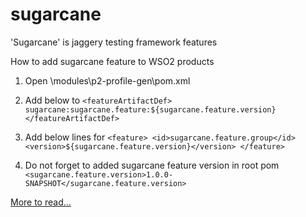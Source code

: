 sugarcane
=========

'Sugarcane' is jaggery testing framework features

How to add sugarcane feature to WSO2 products

1. Open <wso2 Product>\modules\p2-profile-gen\pom.xml 
2. Add below to <featureArtifacts>
`<featureArtifactDef>
sugarcane:sugarcane.feature:${sugarcane.feature.version}
</featureArtifactDef>`

5. Add below lines for <features>
`<feature>
<id>sugarcane.feature.group</id>
<version>${sugarcane.feature.version}</version>
</feature>`

6. Do  not forget to added sugarcane feature version in root pom <properties>
 `<sugarcane.feature.version>1.0.0-SNAPSHOT</sugarcane.feature.version>`

[More to read...](http://madhukaudantha.blogspot.com/2013/12/sugarcane-jaggery-test-framework-feature.html)
